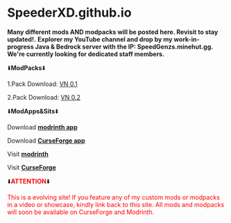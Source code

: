 # SpeederXD.github.io
__Many different mods AND modpacks will be posted here. Revisit to stay updated!.__
__Explorer my YouTube channel and drop by my work-in-progress Java & Bedrock server with the IP: SpeedGenzs.minehut.gg. We're currently looking for dedicated staff members.__

⬇️**ModPacks**⬇️                                                                          

1.Pack Download: [VN 0.1](https://github.com/SpeederXD/SpeederXD.github.io/raw/main/VN%201.20.2-0.1.zip)

2.Pack Download: [VN 0.2](https://github.com/SpeederXD/SpeederXD.github.io/raw/main/VN%201.20.2%20v0.2-0.2.zip)

⬇️**ModApps&Sits**⬇️

Download [__modrinth app__](https://modrinth.com/app)

Download [__CurseForge app__](https://www.curseforge.com/download/app)

Visit [__modrinth__](https://modrinth.com)

Visit [__CurseForge__](https://www.curseforge.com)

⬇️<span style="color:red; font-weight:bold;">ATTENTION</span>⬇️

<span style="color:red">This is a evolving site! If you feature any of my custom mods or modpacks in a video or showcase, kindly link back to this site. All mods and modpacks will soon be available on CurseForge and Modrinth.</span>
